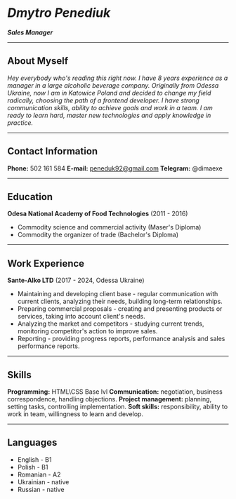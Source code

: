 *Dmytro Penediuk*
=


***Sales Manager***
___

About Myself
-
*Hey everybody who's reading this right now. I have 8 years experience as a manager in a large alcoholic beverage company. Originally from Odessa Ukraine, now I am in Katowice Poland and decided to change my field radically, choosing the path of a frontend developer. I have strong communication skills, ability to achieve goals and work in a team. I am ready to learn hard, master new technologies and apply knowledge in practice.*
___
Contact Information
-
**Phone:** 502 161 584
**E-mail:** peneduk92@gmail.com
**Telegram:** @dimaexe
___

Education
-
**Odesa National Academy of Food Technologies** (2011 - 2016)
- Commodity science and commercial activity (Maser's Diploma)
- Commodity the organizer of trade (Bachelor's Diploma)
___

Work Experience
-
**Sante-Alko LTD** (2017 - 2024, Odessa Ukraine) 
- Maintaining and developing client base - regular communication with current clients, analyzing their needs, building long-term relationships.
- Preparing commercial proposals - creating and presenting products or services, taking into account client's needs.
- Analyzing the market and competitors  - studying current trends, monitoring competitor's action to improve sales.
- Reporting - providing progress reports, performance analysis and sales performance reports.
___

Skills
-
**Programming:** HTML\CSS Base lvl
**Communication:** negotiation, business correspondence, handling objections.
**Project management:** planning, setting tasks, controlling implementation.
**Soft skills:** responsibility, ability to work in team, willingness to learn and develop.
___

Languages
-
* English - B1
* Polish - B1
* Romanian - A2
* Ukrainian - native
* Russian - native